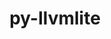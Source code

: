---
title: "py-llvmlite"
layout: cache
categories: [package, develop]
meta: {"versions": ["0.41.1"], "compilers": ["gcc@=11.3.0", "gcc@=11.4.0", "gcc@=9.4.0", "oneapi@=2024.0.0"], "oss": ["ubuntu20.04", "ubuntu22.04"], "platforms": ["linux"], "targets": ["neoverse_v1", "neoverse_v2", "ppc64le", "x86_64_v3"], "stacks": ["e4s", "e4s-neoverse-v2", "e4s-neoverse_v1", "e4s-oneapi", "e4s-power", "ml-linux-x86_64-cpu", "ml-linux-x86_64-cuda", "ml-linux-x86_64-rocm", "root"], "num_specs": 28, "num_specs_by_stack": {"e4s-neoverse_v1": 1, "root": 28, "e4s-power": 1, "e4s": 1, "e4s-neoverse-v2": 1, "ml-linux-x86_64-rocm": 11, "ml-linux-x86_64-cuda": 6, "ml-linux-x86_64-cpu": 6, "e4s-oneapi": 1}}
spec_details: [{"hash": "vghpxbo2gxzjvplqrp76cky2kyd7aecn", "compiler": "gcc@=11.4.0", "versions": ["0.41.1"], "os": "ubuntu20.04", "platform": "linux", "target": "neoverse_v1", "variants": ["build_system=python_pip"], "stacks": ["e4s-neoverse_v1", "root"], "size": "-", "tarball": "https://binaries.spack.io/develop/build_cache/linux-ubuntu20.04-neoverse_v1/gcc-11.4.0/py-llvmlite-0.41.1/linux-ubuntu20.04-neoverse_v1-gcc-11.4.0-py-llvmlite-0.41.1-vghpxbo2gxzjvplqrp76cky2kyd7aecn.spack"}, {"hash": "vugxzwmjbwlvdolt4scpyyekgrpjfbyf", "compiler": "gcc@=9.4.0", "versions": ["0.41.1"], "os": "ubuntu20.04", "platform": "linux", "target": "ppc64le", "variants": ["build_system=python_pip"], "stacks": ["e4s-power", "root"], "size": "-", "tarball": "https://binaries.spack.io/develop/build_cache/linux-ubuntu20.04-ppc64le/gcc-9.4.0/py-llvmlite-0.41.1/linux-ubuntu20.04-ppc64le-gcc-9.4.0-py-llvmlite-0.41.1-vugxzwmjbwlvdolt4scpyyekgrpjfbyf.spack"}, {"hash": "ta5v64hgp3nq2mcdk3nnjr7auinyqu4w", "compiler": "gcc@=11.4.0", "versions": ["0.41.1"], "os": "ubuntu20.04", "platform": "linux", "target": "x86_64_v3", "variants": ["build_system=python_pip"], "stacks": ["e4s", "root"], "size": "-", "tarball": "https://binaries.spack.io/develop/build_cache/linux-ubuntu20.04-x86_64_v3/gcc-11.4.0/py-llvmlite-0.41.1/linux-ubuntu20.04-x86_64_v3-gcc-11.4.0-py-llvmlite-0.41.1-ta5v64hgp3nq2mcdk3nnjr7auinyqu4w.spack"}, {"hash": "h476dq3kkf3nidq4etwka6h25dveyfid", "compiler": "gcc@=11.4.0", "versions": ["0.41.1"], "os": "ubuntu22.04", "platform": "linux", "target": "neoverse_v2", "variants": ["build_system=python_pip"], "stacks": ["e4s-neoverse-v2", "root"], "size": "-", "tarball": "https://binaries.spack.io/develop/build_cache/linux-ubuntu22.04-neoverse_v2/gcc-11.4.0/py-llvmlite-0.41.1/linux-ubuntu22.04-neoverse_v2-gcc-11.4.0-py-llvmlite-0.41.1-h476dq3kkf3nidq4etwka6h25dveyfid.spack"}, {"hash": "hmtfxzlk4t7yjr2r2exsha2oq7fyhnfh", "compiler": "gcc@=11.3.0", "versions": ["0.41.1"], "os": "ubuntu22.04", "platform": "linux", "target": "x86_64_v3", "variants": ["build_system=python_pip"], "stacks": ["ml-linux-x86_64-rocm", "root"], "size": "-", "tarball": "https://binaries.spack.io/develop/build_cache/linux-ubuntu22.04-x86_64_v3/gcc-11.3.0/py-llvmlite-0.41.1/linux-ubuntu22.04-x86_64_v3-gcc-11.3.0-py-llvmlite-0.41.1-hmtfxzlk4t7yjr2r2exsha2oq7fyhnfh.spack"}, {"hash": "6sn44ggrhu5xvynuug3kqqtg3stmpsk5", "compiler": "gcc@=11.3.0", "versions": ["0.41.1"], "os": "ubuntu22.04", "platform": "linux", "target": "x86_64_v3", "variants": ["build_system=python_pip"], "stacks": ["ml-linux-x86_64-cuda", "root"], "size": "-", "tarball": "https://binaries.spack.io/develop/build_cache/linux-ubuntu22.04-x86_64_v3/gcc-11.3.0/py-llvmlite-0.41.1/linux-ubuntu22.04-x86_64_v3-gcc-11.3.0-py-llvmlite-0.41.1-6sn44ggrhu5xvynuug3kqqtg3stmpsk5.spack"}, {"hash": "uwwnczljoiytqppzmbomdgeif333wme5", "compiler": "gcc@=11.3.0", "versions": ["0.41.1"], "os": "ubuntu22.04", "platform": "linux", "target": "x86_64_v3", "variants": ["build_system=python_pip"], "stacks": ["ml-linux-x86_64-cpu", "root"], "size": "-", "tarball": "https://binaries.spack.io/develop/build_cache/linux-ubuntu22.04-x86_64_v3/gcc-11.3.0/py-llvmlite-0.41.1/linux-ubuntu22.04-x86_64_v3-gcc-11.3.0-py-llvmlite-0.41.1-uwwnczljoiytqppzmbomdgeif333wme5.spack"}, {"hash": "shs6xupyz7apibhzdrvas2dhjluwrtiy", "compiler": "gcc@=11.3.0", "versions": ["0.41.1"], "os": "ubuntu22.04", "platform": "linux", "target": "x86_64_v3", "variants": ["build_system=python_pip"], "stacks": ["ml-linux-x86_64-cpu", "root"], "size": "-", "tarball": "https://binaries.spack.io/develop/build_cache/linux-ubuntu22.04-x86_64_v3/gcc-11.3.0/py-llvmlite-0.41.1/linux-ubuntu22.04-x86_64_v3-gcc-11.3.0-py-llvmlite-0.41.1-shs6xupyz7apibhzdrvas2dhjluwrtiy.spack"}, {"hash": "xis7ywkj2vhu7wmhsl6ieafucvumfqk2", "compiler": "gcc@=11.3.0", "versions": ["0.41.1"], "os": "ubuntu22.04", "platform": "linux", "target": "x86_64_v3", "variants": ["build_system=python_pip"], "stacks": ["ml-linux-x86_64-cuda", "root"], "size": "-", "tarball": "https://binaries.spack.io/develop/build_cache/linux-ubuntu22.04-x86_64_v3/gcc-11.3.0/py-llvmlite-0.41.1/linux-ubuntu22.04-x86_64_v3-gcc-11.3.0-py-llvmlite-0.41.1-xis7ywkj2vhu7wmhsl6ieafucvumfqk2.spack"}, {"hash": "ief2zw453ug6v53ldpwig5f7teyqknoz", "compiler": "gcc@=11.3.0", "versions": ["0.41.1"], "os": "ubuntu22.04", "platform": "linux", "target": "x86_64_v3", "variants": ["build_system=python_pip"], "stacks": ["ml-linux-x86_64-rocm", "root"], "size": "-", "tarball": "https://binaries.spack.io/develop/build_cache/linux-ubuntu22.04-x86_64_v3/gcc-11.3.0/py-llvmlite-0.41.1/linux-ubuntu22.04-x86_64_v3-gcc-11.3.0-py-llvmlite-0.41.1-ief2zw453ug6v53ldpwig5f7teyqknoz.spack"}, {"hash": "tuw2eikt6whlu4tjjym4uz3ttuioyei2", "compiler": "gcc@=11.3.0", "versions": ["0.41.1"], "os": "ubuntu22.04", "platform": "linux", "target": "x86_64_v3", "variants": ["build_system=python_pip"], "stacks": ["ml-linux-x86_64-cuda", "root"], "size": "-", "tarball": "https://binaries.spack.io/develop/build_cache/linux-ubuntu22.04-x86_64_v3/gcc-11.3.0/py-llvmlite-0.41.1/linux-ubuntu22.04-x86_64_v3-gcc-11.3.0-py-llvmlite-0.41.1-tuw2eikt6whlu4tjjym4uz3ttuioyei2.spack"}, {"hash": "iot6wsotk3wsjqejhk2uys7nd6n4nmzw", "compiler": "gcc@=11.3.0", "versions": ["0.41.1"], "os": "ubuntu22.04", "platform": "linux", "target": "x86_64_v3", "variants": ["build_system=python_pip"], "stacks": ["ml-linux-x86_64-cpu", "root"], "size": "-", "tarball": "https://binaries.spack.io/develop/build_cache/linux-ubuntu22.04-x86_64_v3/gcc-11.3.0/py-llvmlite-0.41.1/linux-ubuntu22.04-x86_64_v3-gcc-11.3.0-py-llvmlite-0.41.1-iot6wsotk3wsjqejhk2uys7nd6n4nmzw.spack"}, {"hash": "ou3y2j2fynvqui3alkgusukzizg7i6em", "compiler": "gcc@=11.3.0", "versions": ["0.41.1"], "os": "ubuntu22.04", "platform": "linux", "target": "x86_64_v3", "variants": ["build_system=python_pip"], "stacks": ["ml-linux-x86_64-rocm", "root"], "size": "-", "tarball": "https://binaries.spack.io/develop/build_cache/linux-ubuntu22.04-x86_64_v3/gcc-11.3.0/py-llvmlite-0.41.1/linux-ubuntu22.04-x86_64_v3-gcc-11.3.0-py-llvmlite-0.41.1-ou3y2j2fynvqui3alkgusukzizg7i6em.spack"}, {"hash": "qcons4vhgembz5awqxnxvoypjhji3t6s", "compiler": "gcc@=11.3.0", "versions": ["0.41.1"], "os": "ubuntu22.04", "platform": "linux", "target": "x86_64_v3", "variants": ["build_system=python_pip"], "stacks": ["ml-linux-x86_64-rocm", "root"], "size": "-", "tarball": "https://binaries.spack.io/develop/build_cache/linux-ubuntu22.04-x86_64_v3/gcc-11.3.0/py-llvmlite-0.41.1/linux-ubuntu22.04-x86_64_v3-gcc-11.3.0-py-llvmlite-0.41.1-qcons4vhgembz5awqxnxvoypjhji3t6s.spack"}, {"hash": "uazak5k6ydhjduenrnrfapr23qt7b77g", "compiler": "gcc@=11.3.0", "versions": ["0.41.1"], "os": "ubuntu22.04", "platform": "linux", "target": "x86_64_v3", "variants": ["build_system=python_pip"], "stacks": ["ml-linux-x86_64-cuda", "root"], "size": "-", "tarball": "https://binaries.spack.io/develop/build_cache/linux-ubuntu22.04-x86_64_v3/gcc-11.3.0/py-llvmlite-0.41.1/linux-ubuntu22.04-x86_64_v3-gcc-11.3.0-py-llvmlite-0.41.1-uazak5k6ydhjduenrnrfapr23qt7b77g.spack"}, {"hash": "bpbgbkyvrnmgwjryqbl6bqdx4dd64rrg", "compiler": "gcc@=11.3.0", "versions": ["0.41.1"], "os": "ubuntu22.04", "platform": "linux", "target": "x86_64_v3", "variants": ["build_system=python_pip"], "stacks": ["ml-linux-x86_64-rocm", "root"], "size": "-", "tarball": "https://binaries.spack.io/develop/build_cache/linux-ubuntu22.04-x86_64_v3/gcc-11.3.0/py-llvmlite-0.41.1/linux-ubuntu22.04-x86_64_v3-gcc-11.3.0-py-llvmlite-0.41.1-bpbgbkyvrnmgwjryqbl6bqdx4dd64rrg.spack"}, {"hash": "s3wlapbwux4qugzw7vsl5dc5w2ou4iyl", "compiler": "gcc@=11.3.0", "versions": ["0.41.1"], "os": "ubuntu22.04", "platform": "linux", "target": "x86_64_v3", "variants": ["build_system=python_pip"], "stacks": ["ml-linux-x86_64-cpu", "root"], "size": "-", "tarball": "https://binaries.spack.io/develop/build_cache/linux-ubuntu22.04-x86_64_v3/gcc-11.3.0/py-llvmlite-0.41.1/linux-ubuntu22.04-x86_64_v3-gcc-11.3.0-py-llvmlite-0.41.1-s3wlapbwux4qugzw7vsl5dc5w2ou4iyl.spack"}, {"hash": "3fts2zcrwp7rsolhjzvpplmmgdftdfkk", "compiler": "gcc@=11.4.0", "versions": ["0.41.1"], "os": "ubuntu22.04", "platform": "linux", "target": "x86_64_v3", "variants": ["build_system=python_pip"], "stacks": ["ml-linux-x86_64-cuda", "root"], "size": "-", "tarball": "https://binaries.spack.io/develop/build_cache/linux-ubuntu22.04-x86_64_v3/gcc-11.4.0/py-llvmlite-0.41.1/linux-ubuntu22.04-x86_64_v3-gcc-11.4.0-py-llvmlite-0.41.1-3fts2zcrwp7rsolhjzvpplmmgdftdfkk.spack"}, {"hash": "tpnleqqizuiflyidl7xjrntkz4kamuyw", "compiler": "gcc@=11.4.0", "versions": ["0.41.1"], "os": "ubuntu22.04", "platform": "linux", "target": "x86_64_v3", "variants": ["build_system=python_pip"], "stacks": ["ml-linux-x86_64-rocm", "root"], "size": "-", "tarball": "https://binaries.spack.io/develop/build_cache/linux-ubuntu22.04-x86_64_v3/gcc-11.4.0/py-llvmlite-0.41.1/linux-ubuntu22.04-x86_64_v3-gcc-11.4.0-py-llvmlite-0.41.1-tpnleqqizuiflyidl7xjrntkz4kamuyw.spack"}, {"hash": "mr4f7uubf5hkafadc7n4p6etsbc4kaui", "compiler": "gcc@=11.4.0", "versions": ["0.41.1"], "os": "ubuntu22.04", "platform": "linux", "target": "x86_64_v3", "variants": ["build_system=python_pip"], "stacks": ["ml-linux-x86_64-rocm", "root"], "size": "-", "tarball": "https://binaries.spack.io/develop/build_cache/linux-ubuntu22.04-x86_64_v3/gcc-11.4.0/py-llvmlite-0.41.1/linux-ubuntu22.04-x86_64_v3-gcc-11.4.0-py-llvmlite-0.41.1-mr4f7uubf5hkafadc7n4p6etsbc4kaui.spack"}, {"hash": "vze7e7haz72wsbgdmkqhxevb4yt4ibu5", "compiler": "gcc@=11.4.0", "versions": ["0.41.1"], "os": "ubuntu22.04", "platform": "linux", "target": "x86_64_v3", "variants": ["build_system=python_pip"], "stacks": ["ml-linux-x86_64-rocm", "root"], "size": "-", "tarball": "https://binaries.spack.io/develop/build_cache/linux-ubuntu22.04-x86_64_v3/gcc-11.4.0/py-llvmlite-0.41.1/linux-ubuntu22.04-x86_64_v3-gcc-11.4.0-py-llvmlite-0.41.1-vze7e7haz72wsbgdmkqhxevb4yt4ibu5.spack"}, {"hash": "cpdqtk2omhxqrcq3vjcyxbxfy3zlpo7t", "compiler": "gcc@=11.4.0", "versions": ["0.41.1"], "os": "ubuntu22.04", "platform": "linux", "target": "x86_64_v3", "variants": ["build_system=python_pip"], "stacks": ["ml-linux-x86_64-rocm", "root"], "size": "-", "tarball": "https://binaries.spack.io/develop/build_cache/linux-ubuntu22.04-x86_64_v3/gcc-11.4.0/py-llvmlite-0.41.1/linux-ubuntu22.04-x86_64_v3-gcc-11.4.0-py-llvmlite-0.41.1-cpdqtk2omhxqrcq3vjcyxbxfy3zlpo7t.spack"}, {"hash": "dnrw6mrc7eea2jgkyi2f3v3o74rbf6dh", "compiler": "gcc@=11.4.0", "versions": ["0.41.1"], "os": "ubuntu22.04", "platform": "linux", "target": "x86_64_v3", "variants": ["build_system=python_pip"], "stacks": ["ml-linux-x86_64-cpu", "root"], "size": "-", "tarball": "https://binaries.spack.io/develop/build_cache/linux-ubuntu22.04-x86_64_v3/gcc-11.4.0/py-llvmlite-0.41.1/linux-ubuntu22.04-x86_64_v3-gcc-11.4.0-py-llvmlite-0.41.1-dnrw6mrc7eea2jgkyi2f3v3o74rbf6dh.spack"}, {"hash": "qlqzcjsrav3b5nuobf4tlzuaxoqhfasd", "compiler": "gcc@=11.4.0", "versions": ["0.41.1"], "os": "ubuntu22.04", "platform": "linux", "target": "x86_64_v3", "variants": ["build_system=python_pip"], "stacks": ["ml-linux-x86_64-rocm", "root"], "size": "-", "tarball": "https://binaries.spack.io/develop/build_cache/linux-ubuntu22.04-x86_64_v3/gcc-11.4.0/py-llvmlite-0.41.1/linux-ubuntu22.04-x86_64_v3-gcc-11.4.0-py-llvmlite-0.41.1-qlqzcjsrav3b5nuobf4tlzuaxoqhfasd.spack"}, {"hash": "nexduidlcapbjky6hcxogbhemb46rcdw", "compiler": "gcc@=11.4.0", "versions": ["0.41.1"], "os": "ubuntu22.04", "platform": "linux", "target": "x86_64_v3", "variants": ["build_system=python_pip"], "stacks": ["ml-linux-x86_64-cuda", "root"], "size": "-", "tarball": "https://binaries.spack.io/develop/build_cache/linux-ubuntu22.04-x86_64_v3/gcc-11.4.0/py-llvmlite-0.41.1/linux-ubuntu22.04-x86_64_v3-gcc-11.4.0-py-llvmlite-0.41.1-nexduidlcapbjky6hcxogbhemb46rcdw.spack"}, {"hash": "xhhpdci5fbp6lq2gefvzk67al6kzdlhg", "compiler": "gcc@=11.4.0", "versions": ["0.41.1"], "os": "ubuntu22.04", "platform": "linux", "target": "x86_64_v3", "variants": ["build_system=python_pip"], "stacks": ["ml-linux-x86_64-cpu", "root"], "size": "-", "tarball": "https://binaries.spack.io/develop/build_cache/linux-ubuntu22.04-x86_64_v3/gcc-11.4.0/py-llvmlite-0.41.1/linux-ubuntu22.04-x86_64_v3-gcc-11.4.0-py-llvmlite-0.41.1-xhhpdci5fbp6lq2gefvzk67al6kzdlhg.spack"}, {"hash": "o7667m6tqyk6vvbq4tw52g76yojtli6c", "compiler": "gcc@=11.4.0", "versions": ["0.41.1"], "os": "ubuntu22.04", "platform": "linux", "target": "x86_64_v3", "variants": ["build_system=python_pip"], "stacks": ["ml-linux-x86_64-rocm", "root"], "size": "-", "tarball": "https://binaries.spack.io/develop/build_cache/linux-ubuntu22.04-x86_64_v3/gcc-11.4.0/py-llvmlite-0.41.1/linux-ubuntu22.04-x86_64_v3-gcc-11.4.0-py-llvmlite-0.41.1-o7667m6tqyk6vvbq4tw52g76yojtli6c.spack"}, {"hash": "7u4kv6radszijcileh5o3kkixf6j7l5j", "compiler": "oneapi@=2024.0.0", "versions": ["0.41.1"], "os": "ubuntu22.04", "platform": "linux", "target": "x86_64_v3", "variants": ["build_system=python_pip"], "stacks": ["e4s-oneapi", "root"], "size": "-", "tarball": "https://binaries.spack.io/develop/build_cache/linux-ubuntu22.04-x86_64_v3/oneapi-2024.0.0/py-llvmlite-0.41.1/linux-ubuntu22.04-x86_64_v3-oneapi-2024.0.0-py-llvmlite-0.41.1-7u4kv6radszijcileh5o3kkixf6j7l5j.spack"}]
---